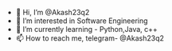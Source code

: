 - 👋 Hi, I’m @Akash23q2
- 👀 I’m interested in Software Engineering
- 🌱 I’m currently learning - Python,Java, c++
- 📫 How to reach me, telegram- @Akash23q2

<!---
Akash23q2/Akash23q2 is a ✨ special ✨ repository because its `README.md` (this file) appears on your GitHub profile.
You can click the Preview link to take a look at your changes.
--->

